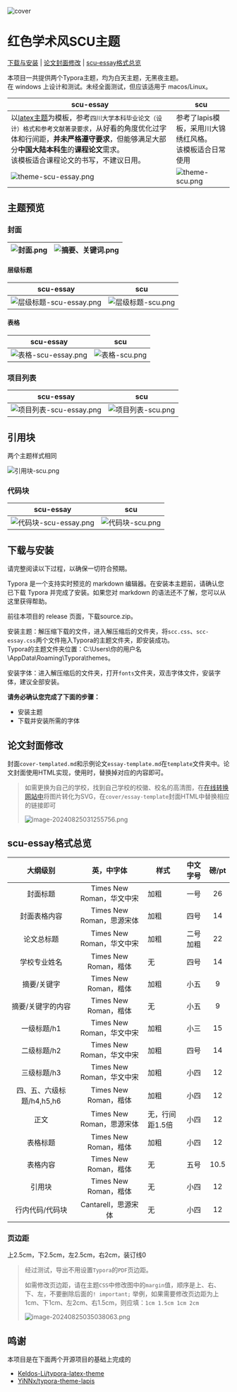 ![cover](https://github.com/Sophomoresty/typora-scu-eassy-theme/blob/master/img/cover.png?raw=true)
# 红色学术风SCU主题

[下载与安装](#下载与安装) | [论文封面修改](#论文封面修改) | [scu-essay格式总览](#scu-essay格式总览) <br/>

本项目一共提供两个Typora主题，均为白天主题，无黑夜主题。<br/>
在 windows 上设计和测试。未经全面测试，但应该适用于 macos/Linux。

| scu-essay                                              | scu                                                     |
| ------------------------------------------------------------ | ------------------------------------------------------------ |
| 以[latex主题](https://github.com/Keldos-Li/typora-latex-theme)为模板，参考`四川大学本科毕业论文（设计）格式和参考文献著录要求`，从好看的角度优化过字体和行间距，**并未严格遵守要求**，但能够满足大部分**中国大陆本科生**的**课程论文**需求。<br/>该模板适合课程论文的书写，不建议日用。 | 参考了lapis模板，采用川大锦绣红风格。<br />该模板适合日常使用 |
| ![theme-scu-essay.png](https://github.com/Sophomoresty/typora-scu-eassy-theme/blob/master/img/theme-scu-essay.png?raw=true) | ![theme-scu.png](https://github.com/Sophomoresty/typora-scu-eassy-theme/blob/master/img/theme-scu.png?raw=true) |



## 主题预览

### 封面

| ![封面.png](https://github.com/Sophomoresty/typora-scu-eassy-theme/blob/master/img/%E5%B0%81%E9%9D%A2.png?raw=true) | ![摘要、关键词.png](https://github.com/Sophomoresty/typora-scu-eassy-theme/blob/master/img/%E6%91%98%E8%A6%81%E3%80%81%E5%85%B3%E9%94%AE%E8%AF%8D.png?raw=true) |
| ------------------------------------------------------------ | ------------------------------------------------------------ |

#### 层级标题

|                          scu-essay                           |                             scu                              |
| :----------------------------------------------------------: | :----------------------------------------------------------: |
| ![层级标题-scu-essay.png](https://github.com/Sophomoresty/typora-scu-eassy-theme/blob/master/img/%E5%B1%82%E7%BA%A7%E6%A0%87%E9%A2%98-scu-essay.png?raw=true) | ![层级标题-scu.png](https://github.com/Sophomoresty/typora-scu-eassy-theme/blob/master/img/%E5%B1%82%E7%BA%A7%E6%A0%87%E9%A2%98-scu.png?raw=true) |

#### 表格

|                          scu-essay                           |                             scu                              |
| :----------------------------------------------------------: | :----------------------------------------------------------: |
| ![表格-scu-essay.png](https://github.com/Sophomoresty/typora-scu-eassy-theme/blob/master/img/%E8%A1%A8%E6%A0%BC-scu-essay.png?raw=true) | ![表格-scu.png](https://github.com/Sophomoresty/typora-scu-eassy-theme/blob/master/img/%E8%A1%A8%E6%A0%BC-scu.png?raw=true) |

### 项目列表

| scu-essay                                                    | scu                                                          |
| ------------------------------------------------------------ | ------------------------------------------------------------ |
| ![项目列表-scu-essay.png](https://github.com/Sophomoresty/typora-scu-eassy-theme/blob/master/img/%E9%A1%B9%E7%9B%AE%E5%88%97%E8%A1%A8-scu-essay.png?raw=true) | ![项目列表-scu.png](https://github.com/Sophomoresty/typora-scu-eassy-theme/blob/master/img/%E9%A1%B9%E7%9B%AE%E5%88%97%E8%A1%A8-scu.png?raw=true) |

## 引用块

两个主题样式相同

![引用块-scu.png](https://github.com/Sophomoresty/typora-scu-eassy-theme/blob/master/img/%E5%BC%95%E7%94%A8%E5%9D%97-scu.png?raw=true)

### 代码块

| scu-essay                                                    | scu                                                          |
| ------------------------------------------------------------ | ------------------------------------------------------------ |
| ![代码块-scu-essay.png](https://github.com/Sophomoresty/typora-scu-eassy-theme/blob/master/img/%E4%BB%A3%E7%A0%81%E5%9D%97-scu-essay.png?raw=true) | ![代码块-scu.png](https://github.com/Sophomoresty/typora-scu-eassy-theme/blob/master/img/%E4%BB%A3%E7%A0%81%E5%9D%97-scu.png?raw=true) |



## 下载与安装
请完整阅读以下过程，以确保一切符合预期。

Typora 是一个支持实时预览的 markdown 编辑器。在安装本主题前，请确认您已下载 Typora 并完成了安装。如果您对 markdown 的语法还不了解，您可以从这里获得帮助。

前往本项目的 release 页面，下载source.zip。

安装主题：解压缩下载的文件，进入解压缩后的文件夹，将`scc.css`、`scc-essay.css`两个文件拖入Typora的主题文件夹，即安装成功。<br>
Typora的主题文件夹位置：C:\Users\你的用户名\AppData\Roaming\Typora\themes。

安装字体：进入解压缩后的文件夹，打开`fonts`文件夹，双击字体文件，安装字体，建议全部安装。


**请务必确认您完成了下面的步骤：**
- 安装主题
- 下载并安装所需的字体

## 论文封面修改

封面`cover-templated.md`和示例论文`essay-template.md`在`template`文件夹中。论文封面使用HTML实现，使用时，替换掉对应的内容即可。

> 如需更换为自己的学校，找到自己学校的校徽、校名的高清图，在[在线转换网站中](https://products.aspose.app/imaging/zh-hans/conversion)将图片转化为SVG，在`cover/essay-template`封面HTML中替换相应的链接即可
>
>![image-20240825031255756.png](https://github.com/Sophomoresty/typora-scu-eassy-theme/blob/master/template/assets/image-20240825031255756.png?raw=true)

## scu-essay格式总览

|         大纲级别          |        英，中字体         | 样式            | 中文字号  | 磅/pt |
| :-----------------------: | :-----------------------: | --------------- | :-------: | :---: |
|         封面标题          | Times New Roman，华文中宋 | 加粗            |   一号    |  26   |
|       封面表格内容        | Times New Roman，思源宋体 | 加粗            |   四号    |  14   |
|        论文总标题         | Times New Roman，华文中宋 | 加粗            | 二号 加粗 |  22   |
|       学校专业姓名        |   Times New Roman，楷体   | 无              |   四号    |  14   |
|        摘要/关键字        |   Times New Roman，楷体   | 加粗            |   小五    |   9   |
|     摘要/关键字的内容     |   Times New Roman，楷体   | 无              |   小五    |   9   |
|        一级标题/h1        | Times New Roman，华文中宋 | 加粗            |   小三    |  15   |
|        二级标题/h2        | Times New Roman，华文中宋 | 加粗            |   四号    |  14   |
|        三级标题/h3        | Times New Roman，华文中宋 | 加粗            |   小四    |  12   |
| 四、五、六级标题/h4,h5,h6 |   Times New Roman，楷体   | 加粗            |   小四    |  12   |
|           正文            | Times New Roman，思源宋体 | 无，行间距1.5倍 |   小四    |  12   |
|         表格标题          |   Times New Roman，楷体   | 加粗            |   小四    |  12   |
|         表格内容          |   Times New Roman，楷体   | 无              |   五号    | 10.5  |
|          引用块           |   Times New Roman，楷体   | 无              |   小四    |  12   |
|      行内代码/代码块      |    Cantarell，思源宋体    | 无              |   小四    |  12   |

### 页边距

上2.5cm，下2.5cm，左2.5cm，右2cm，装订线0

>经过测试，导出不用设置`Typora`的`PDF`页边距。
>
>如需修改页边距，请在主题`CSS`中修改图中的`margin`值，顺序是上、右、下、左，不要删除后面的`! important;`
>举例，如果需要修改页边距为上1cm、下1cm、左2cm、右1.5cm，则应填：`1cm 1.5cm 1cm 2cm`
>
>![image-20240825035038063.png](https://github.com/Sophomoresty/typora-scu-eassy-theme/blob/master/template/assets/image-20240825035038063.png?raw=true)
>

## 鸣谢

本项目是在下面两个开源项目的基础上完成的
- [Keldos-Li/typora-latex-theme](https://github.com/Keldos-Li/typora-latex-theme)
- [YiNNx/typora-theme-lapis](https://github.com/YiNNx/typora-theme-lapis) 

